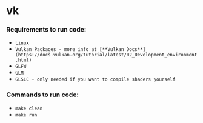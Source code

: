 # vk

### Requirements to run code:
- `Linux`
- `Vulkan Packages - more info at [**Vulkan Docs**](https://docs.vulkan.org/tutorial/latest/02_Development_environment.html)`
- `GLFW`
- `GLM`
- `GLSLC - only needed if you want to compile shaders yourself`

### Commands to run code:
- `make clean`
- `make run`
